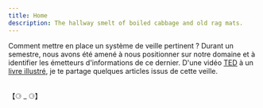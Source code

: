 ```yaml
---
title: Home
description: The hallway smelt of boiled cabbage and old rag mats.
---
```


Comment mettre en place un système de veille pertinent ? Durant un semestre, nous avons été amené à nous positionner sur notre domaine et à identifier les émetteurs d'informations de ce dernier. D'une vidéo [TED](https://hxloise.github.io/labveilletech/posts/destruction-of-words/) à un [livre illustré](https://hxloise.github.io/labveilletech/posts/controls-the-past/), je te partage quelques articles issus de cette veille.


<br>
【⚆ _ ⚆】

